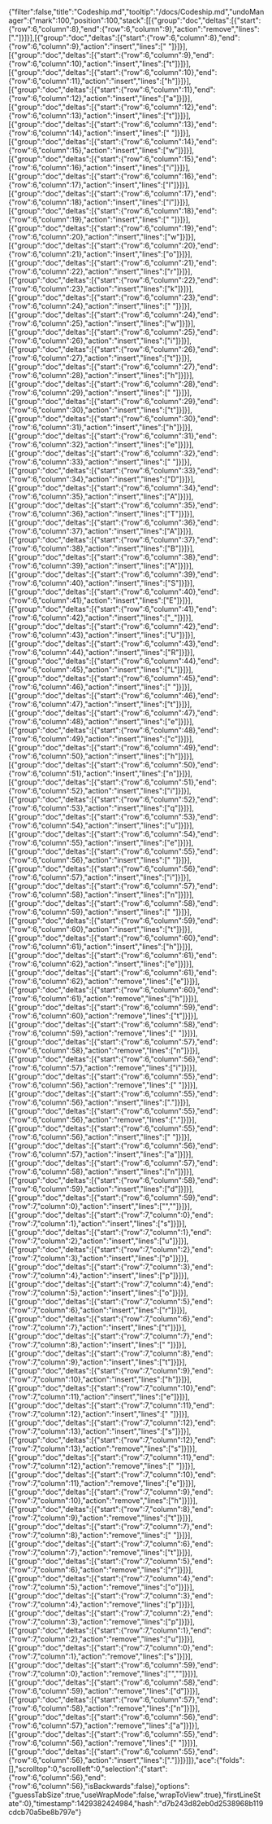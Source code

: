 {"filter":false,"title":"Codeship.md","tooltip":"/docs/Codeship.md","undoManager":{"mark":100,"position":100,"stack":[[{"group":"doc","deltas":[{"start":{"row":6,"column":8},"end":{"row":6,"column":9},"action":"remove","lines":["."]}]}],[{"group":"doc","deltas":[{"start":{"row":6,"column":8},"end":{"row":6,"column":9},"action":"insert","lines":[" "]}]}],[{"group":"doc","deltas":[{"start":{"row":6,"column":9},"end":{"row":6,"column":10},"action":"insert","lines":["t"]}]}],[{"group":"doc","deltas":[{"start":{"row":6,"column":10},"end":{"row":6,"column":11},"action":"insert","lines":["h"]}]}],[{"group":"doc","deltas":[{"start":{"row":6,"column":11},"end":{"row":6,"column":12},"action":"insert","lines":["a"]}]}],[{"group":"doc","deltas":[{"start":{"row":6,"column":12},"end":{"row":6,"column":13},"action":"insert","lines":["t"]}]}],[{"group":"doc","deltas":[{"start":{"row":6,"column":13},"end":{"row":6,"column":14},"action":"insert","lines":[" "]}]}],[{"group":"doc","deltas":[{"start":{"row":6,"column":14},"end":{"row":6,"column":15},"action":"insert","lines":["w"]}]}],[{"group":"doc","deltas":[{"start":{"row":6,"column":15},"end":{"row":6,"column":16},"action":"insert","lines":["i"]}]}],[{"group":"doc","deltas":[{"start":{"row":6,"column":16},"end":{"row":6,"column":17},"action":"insert","lines":["l"]}]}],[{"group":"doc","deltas":[{"start":{"row":6,"column":17},"end":{"row":6,"column":18},"action":"insert","lines":["l"]}]}],[{"group":"doc","deltas":[{"start":{"row":6,"column":18},"end":{"row":6,"column":19},"action":"insert","lines":[" "]}]}],[{"group":"doc","deltas":[{"start":{"row":6,"column":19},"end":{"row":6,"column":20},"action":"insert","lines":["w"]}]}],[{"group":"doc","deltas":[{"start":{"row":6,"column":20},"end":{"row":6,"column":21},"action":"insert","lines":["o"]}]}],[{"group":"doc","deltas":[{"start":{"row":6,"column":21},"end":{"row":6,"column":22},"action":"insert","lines":["r"]}]}],[{"group":"doc","deltas":[{"start":{"row":6,"column":22},"end":{"row":6,"column":23},"action":"insert","lines":["k"]}]}],[{"group":"doc","deltas":[{"start":{"row":6,"column":23},"end":{"row":6,"column":24},"action":"insert","lines":[" "]}]}],[{"group":"doc","deltas":[{"start":{"row":6,"column":24},"end":{"row":6,"column":25},"action":"insert","lines":["w"]}]}],[{"group":"doc","deltas":[{"start":{"row":6,"column":25},"end":{"row":6,"column":26},"action":"insert","lines":["i"]}]}],[{"group":"doc","deltas":[{"start":{"row":6,"column":26},"end":{"row":6,"column":27},"action":"insert","lines":["t"]}]}],[{"group":"doc","deltas":[{"start":{"row":6,"column":27},"end":{"row":6,"column":28},"action":"insert","lines":["h"]}]}],[{"group":"doc","deltas":[{"start":{"row":6,"column":28},"end":{"row":6,"column":29},"action":"insert","lines":[" "]}]}],[{"group":"doc","deltas":[{"start":{"row":6,"column":29},"end":{"row":6,"column":30},"action":"insert","lines":["t"]}]}],[{"group":"doc","deltas":[{"start":{"row":6,"column":30},"end":{"row":6,"column":31},"action":"insert","lines":["h"]}]}],[{"group":"doc","deltas":[{"start":{"row":6,"column":31},"end":{"row":6,"column":32},"action":"insert","lines":["e"]}]}],[{"group":"doc","deltas":[{"start":{"row":6,"column":32},"end":{"row":6,"column":33},"action":"insert","lines":[" "]}]}],[{"group":"doc","deltas":[{"start":{"row":6,"column":33},"end":{"row":6,"column":34},"action":"insert","lines":["D"]}]}],[{"group":"doc","deltas":[{"start":{"row":6,"column":34},"end":{"row":6,"column":35},"action":"insert","lines":["A"]}]}],[{"group":"doc","deltas":[{"start":{"row":6,"column":35},"end":{"row":6,"column":36},"action":"insert","lines":["T"]}]}],[{"group":"doc","deltas":[{"start":{"row":6,"column":36},"end":{"row":6,"column":37},"action":"insert","lines":["A"]}]}],[{"group":"doc","deltas":[{"start":{"row":6,"column":37},"end":{"row":6,"column":38},"action":"insert","lines":["B"]}]}],[{"group":"doc","deltas":[{"start":{"row":6,"column":38},"end":{"row":6,"column":39},"action":"insert","lines":["A"]}]}],[{"group":"doc","deltas":[{"start":{"row":6,"column":39},"end":{"row":6,"column":40},"action":"insert","lines":["S"]}]}],[{"group":"doc","deltas":[{"start":{"row":6,"column":40},"end":{"row":6,"column":41},"action":"insert","lines":["E"]}]}],[{"group":"doc","deltas":[{"start":{"row":6,"column":41},"end":{"row":6,"column":42},"action":"insert","lines":["_"]}]}],[{"group":"doc","deltas":[{"start":{"row":6,"column":42},"end":{"row":6,"column":43},"action":"insert","lines":["U"]}]}],[{"group":"doc","deltas":[{"start":{"row":6,"column":43},"end":{"row":6,"column":44},"action":"insert","lines":["R"]}]}],[{"group":"doc","deltas":[{"start":{"row":6,"column":44},"end":{"row":6,"column":45},"action":"insert","lines":["L"]}]}],[{"group":"doc","deltas":[{"start":{"row":6,"column":45},"end":{"row":6,"column":46},"action":"insert","lines":[" "]}]}],[{"group":"doc","deltas":[{"start":{"row":6,"column":46},"end":{"row":6,"column":47},"action":"insert","lines":["t"]}]}],[{"group":"doc","deltas":[{"start":{"row":6,"column":47},"end":{"row":6,"column":48},"action":"insert","lines":["e"]}]}],[{"group":"doc","deltas":[{"start":{"row":6,"column":48},"end":{"row":6,"column":49},"action":"insert","lines":["c"]}]}],[{"group":"doc","deltas":[{"start":{"row":6,"column":49},"end":{"row":6,"column":50},"action":"insert","lines":["h"]}]}],[{"group":"doc","deltas":[{"start":{"row":6,"column":50},"end":{"row":6,"column":51},"action":"insert","lines":["n"]}]}],[{"group":"doc","deltas":[{"start":{"row":6,"column":51},"end":{"row":6,"column":52},"action":"insert","lines":["i"]}]}],[{"group":"doc","deltas":[{"start":{"row":6,"column":52},"end":{"row":6,"column":53},"action":"insert","lines":["q"]}]}],[{"group":"doc","deltas":[{"start":{"row":6,"column":53},"end":{"row":6,"column":54},"action":"insert","lines":["u"]}]}],[{"group":"doc","deltas":[{"start":{"row":6,"column":54},"end":{"row":6,"column":55},"action":"insert","lines":["e"]}]}],[{"group":"doc","deltas":[{"start":{"row":6,"column":55},"end":{"row":6,"column":56},"action":"insert","lines":[" "]}]}],[{"group":"doc","deltas":[{"start":{"row":6,"column":56},"end":{"row":6,"column":57},"action":"insert","lines":["i"]}]}],[{"group":"doc","deltas":[{"start":{"row":6,"column":57},"end":{"row":6,"column":58},"action":"insert","lines":["n"]}]}],[{"group":"doc","deltas":[{"start":{"row":6,"column":58},"end":{"row":6,"column":59},"action":"insert","lines":[" "]}]}],[{"group":"doc","deltas":[{"start":{"row":6,"column":59},"end":{"row":6,"column":60},"action":"insert","lines":["t"]}]}],[{"group":"doc","deltas":[{"start":{"row":6,"column":60},"end":{"row":6,"column":61},"action":"insert","lines":["h"]}]}],[{"group":"doc","deltas":[{"start":{"row":6,"column":61},"end":{"row":6,"column":62},"action":"insert","lines":["e"]}]}],[{"group":"doc","deltas":[{"start":{"row":6,"column":61},"end":{"row":6,"column":62},"action":"remove","lines":["e"]}]}],[{"group":"doc","deltas":[{"start":{"row":6,"column":60},"end":{"row":6,"column":61},"action":"remove","lines":["h"]}]}],[{"group":"doc","deltas":[{"start":{"row":6,"column":59},"end":{"row":6,"column":60},"action":"remove","lines":["t"]}]}],[{"group":"doc","deltas":[{"start":{"row":6,"column":58},"end":{"row":6,"column":59},"action":"remove","lines":[" "]}]}],[{"group":"doc","deltas":[{"start":{"row":6,"column":57},"end":{"row":6,"column":58},"action":"remove","lines":["n"]}]}],[{"group":"doc","deltas":[{"start":{"row":6,"column":56},"end":{"row":6,"column":57},"action":"remove","lines":["i"]}]}],[{"group":"doc","deltas":[{"start":{"row":6,"column":55},"end":{"row":6,"column":56},"action":"remove","lines":[" "]}]}],[{"group":"doc","deltas":[{"start":{"row":6,"column":55},"end":{"row":6,"column":56},"action":"insert","lines":["."]}]}],[{"group":"doc","deltas":[{"start":{"row":6,"column":55},"end":{"row":6,"column":56},"action":"remove","lines":["."]}]}],[{"group":"doc","deltas":[{"start":{"row":6,"column":55},"end":{"row":6,"column":56},"action":"insert","lines":[" "]}]}],[{"group":"doc","deltas":[{"start":{"row":6,"column":56},"end":{"row":6,"column":57},"action":"insert","lines":["a"]}]}],[{"group":"doc","deltas":[{"start":{"row":6,"column":57},"end":{"row":6,"column":58},"action":"insert","lines":["n"]}]}],[{"group":"doc","deltas":[{"start":{"row":6,"column":58},"end":{"row":6,"column":59},"action":"insert","lines":["d"]}]}],[{"group":"doc","deltas":[{"start":{"row":6,"column":59},"end":{"row":7,"column":0},"action":"insert","lines":["",""]}]}],[{"group":"doc","deltas":[{"start":{"row":7,"column":0},"end":{"row":7,"column":1},"action":"insert","lines":["s"]}]}],[{"group":"doc","deltas":[{"start":{"row":7,"column":1},"end":{"row":7,"column":2},"action":"insert","lines":["u"]}]}],[{"group":"doc","deltas":[{"start":{"row":7,"column":2},"end":{"row":7,"column":3},"action":"insert","lines":["p"]}]}],[{"group":"doc","deltas":[{"start":{"row":7,"column":3},"end":{"row":7,"column":4},"action":"insert","lines":["p"]}]}],[{"group":"doc","deltas":[{"start":{"row":7,"column":4},"end":{"row":7,"column":5},"action":"insert","lines":["o"]}]}],[{"group":"doc","deltas":[{"start":{"row":7,"column":5},"end":{"row":7,"column":6},"action":"insert","lines":["r"]}]}],[{"group":"doc","deltas":[{"start":{"row":7,"column":6},"end":{"row":7,"column":7},"action":"insert","lines":["t"]}]}],[{"group":"doc","deltas":[{"start":{"row":7,"column":7},"end":{"row":7,"column":8},"action":"insert","lines":[" "]}]}],[{"group":"doc","deltas":[{"start":{"row":7,"column":8},"end":{"row":7,"column":9},"action":"insert","lines":["t"]}]}],[{"group":"doc","deltas":[{"start":{"row":7,"column":9},"end":{"row":7,"column":10},"action":"insert","lines":["h"]}]}],[{"group":"doc","deltas":[{"start":{"row":7,"column":10},"end":{"row":7,"column":11},"action":"insert","lines":["e"]}]}],[{"group":"doc","deltas":[{"start":{"row":7,"column":11},"end":{"row":7,"column":12},"action":"insert","lines":[" "]}]}],[{"group":"doc","deltas":[{"start":{"row":7,"column":12},"end":{"row":7,"column":13},"action":"insert","lines":["s"]}]}],[{"group":"doc","deltas":[{"start":{"row":7,"column":12},"end":{"row":7,"column":13},"action":"remove","lines":["s"]}]}],[{"group":"doc","deltas":[{"start":{"row":7,"column":11},"end":{"row":7,"column":12},"action":"remove","lines":[" "]}]}],[{"group":"doc","deltas":[{"start":{"row":7,"column":10},"end":{"row":7,"column":11},"action":"remove","lines":["e"]}]}],[{"group":"doc","deltas":[{"start":{"row":7,"column":9},"end":{"row":7,"column":10},"action":"remove","lines":["h"]}]}],[{"group":"doc","deltas":[{"start":{"row":7,"column":8},"end":{"row":7,"column":9},"action":"remove","lines":["t"]}]}],[{"group":"doc","deltas":[{"start":{"row":7,"column":7},"end":{"row":7,"column":8},"action":"remove","lines":[" "]}]}],[{"group":"doc","deltas":[{"start":{"row":7,"column":6},"end":{"row":7,"column":7},"action":"remove","lines":["t"]}]}],[{"group":"doc","deltas":[{"start":{"row":7,"column":5},"end":{"row":7,"column":6},"action":"remove","lines":["r"]}]}],[{"group":"doc","deltas":[{"start":{"row":7,"column":4},"end":{"row":7,"column":5},"action":"remove","lines":["o"]}]}],[{"group":"doc","deltas":[{"start":{"row":7,"column":3},"end":{"row":7,"column":4},"action":"remove","lines":["p"]}]}],[{"group":"doc","deltas":[{"start":{"row":7,"column":2},"end":{"row":7,"column":3},"action":"remove","lines":["p"]}]}],[{"group":"doc","deltas":[{"start":{"row":7,"column":1},"end":{"row":7,"column":2},"action":"remove","lines":["u"]}]}],[{"group":"doc","deltas":[{"start":{"row":7,"column":0},"end":{"row":7,"column":1},"action":"remove","lines":["s"]}]}],[{"group":"doc","deltas":[{"start":{"row":6,"column":59},"end":{"row":7,"column":0},"action":"remove","lines":["",""]}]}],[{"group":"doc","deltas":[{"start":{"row":6,"column":58},"end":{"row":6,"column":59},"action":"remove","lines":["d"]}]}],[{"group":"doc","deltas":[{"start":{"row":6,"column":57},"end":{"row":6,"column":58},"action":"remove","lines":["n"]}]}],[{"group":"doc","deltas":[{"start":{"row":6,"column":56},"end":{"row":6,"column":57},"action":"remove","lines":["a"]}]}],[{"group":"doc","deltas":[{"start":{"row":6,"column":55},"end":{"row":6,"column":56},"action":"remove","lines":[" "]}]}],[{"group":"doc","deltas":[{"start":{"row":6,"column":55},"end":{"row":6,"column":56},"action":"insert","lines":["."]}]}]]},"ace":{"folds":[],"scrolltop":0,"scrollleft":0,"selection":{"start":{"row":6,"column":56},"end":{"row":6,"column":56},"isBackwards":false},"options":{"guessTabSize":true,"useWrapMode":false,"wrapToView":true},"firstLineState":0},"timestamp":1429382424984,"hash":"d7b243d82eb0d2538968b119cdcb70a5be8b797e"}